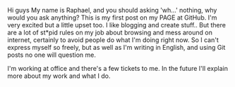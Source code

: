 Hi guys
My name is Raphael, and you should asking 'wh...' nothing, why would you ask anything?
This is my first post on my PAGE at GitHub. I'm very excited but a little upset too. I like blogging and create stuff.. 
But there are a lot of st*pid rules on my job about browsing and mess around on internet, certainly to avoid people do what I'm doing right now.
So I can't express myself so freely, but as well as I'm writing in English, and using Git posts no one will question me.

I'm working at office and there's a few tickets to me. In the future I'll explain more about my work and what I do.
